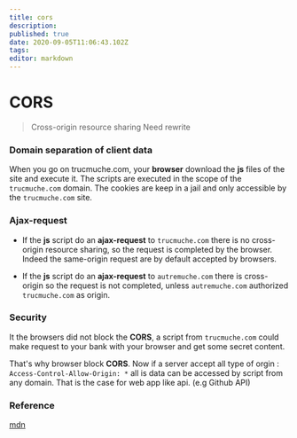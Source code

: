 ```yaml
---
title: cors
description: 
published: true
date: 2020-09-05T11:06:43.102Z
tags: 
editor: markdown
---
```


# CORS
> Cross-origin resource sharing
> Need rewrite

### Domain separation of client data

When you go on trucmuche.com, your **browser** download the **js** files of the site and execute it. The scripts are executed in the scope of the  `trucmuche.com` domain. The cookies are keep in a jail  and only accessible by the `trucmuche.com` site. 

### Ajax-request

* If the **js** script do an **ajax-request** to `trucmuche.com` there is no  cross-origin resource sharing, so the request is completed by the browser.  Indeed the same-origin request are by default accepted by browsers.

* If the **js** script do an **ajax-request** to `autremuche.com` there is  cross-origin so the request is not  completed, unless `autremuche.com` authorized `trucmuche.com` as origin.

### Security

It the browsers did not block the **CORS**, a script from `trucmuche.com` could make request to your bank with your browser and get some secret content.

That's why browser block **CORS**. Now if a server accept all type of orgin :  `Access-Control-Allow-Origin: *` all is data can be accessed by script from any domain. That is the case for web app like api. (e.g Github API)

### Reference

[mdn](https://developer.mozilla.org/en-US/docs/Web/HTTP/CORS)
